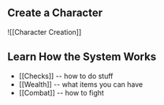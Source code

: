 ## Create a Character
![[Character Creation]]

## Learn How the System Works
- [[Checks]] -- how to do stuff
- [[Wealth]] -- what items you can have
- [[Combat]] -- how to fight